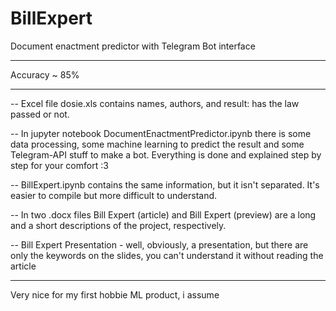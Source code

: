# BillExpert
Document enactment predictor with Telegram Bot interface
____________________________
Accuracy ~ 85%
____________________________

-- Excel file dosie.xls contains names, authors, and result: has the law passed or not.

-- In jupyter notebook DocumentEnactmentPredictor.ipynb there is some data processing, some machine learning to predict the result and some Telegram-API stuff to make a bot. Everything is done and explained step by step for your comfort :3

-- BillExpert.ipynb contains the same information, but it isn't separated. It's easier to compile but more difficult to understand.

-- In two .docx files Bill Expert (article) and Bill Expert (preview) are a long and a short descriptions of the project, respectively.

-- Bill Expert Presentation - well, obviously, a presentation, but there are only the keywords on the slides, you can't understand it without reading the article

______________________________
Very nice for my first hobbie ML product, i assume
